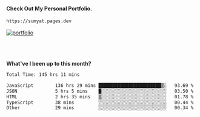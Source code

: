 #### Check Out My Personal Portfolio.
````bash
https://sumyat.pages.dev
````

<a href='https://sumyat.pages.dev/'>
    <img src='https://user-images.githubusercontent.com/108873224/211860821-15c31441-8db7-4fb7-8537-28a0c11e9408.png' alt='portfolio' align='center' />
</a>


<br />
<br />


<br />
<br />

**What've I been up to this month?**

<!--START_SECTION:waka-->

```txt
Total Time: 145 hrs 11 mins

JavaScript        136 hrs 29 mins ███████████████████████▒░   93.69 %
JSON              5 hrs 5 mins    █░░░░░░░░░░░░░░░░░░░░░░░░   03.50 %
HTML              2 hrs 35 mins   ▒░░░░░░░░░░░░░░░░░░░░░░░░   01.78 %
TypeScript        38 mins         ░░░░░░░░░░░░░░░░░░░░░░░░░   00.44 %
Other             29 mins         ░░░░░░░░░░░░░░░░░░░░░░░░░   00.34 %
```

<!--END_SECTION:waka-->




